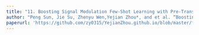 ```yaml
---
title: "11. Boosting Signal Modulation Few-Shot Learning with Pre-Transformation"
author: "Peng Sun, Jie Su, Zhenyu Wen,Yejian Zhou*, and et al. “Boosting Signal Modulation Few-Shot Learning with Pre-Transformation”，ICASSP 2023-2023 IEEE International Conference on Acoustics, Speech and Signal Processing (ICASSP). IEEE, 2023: 1-5.（CCF-B）"
paperurl: 'https://github.com/zy0315/YejianZhou.github.io/blob/master/files/Boosting_Signal_Modulation_Few-Shot_Learning_with_Pre-Transformation.pdf'
---
```


